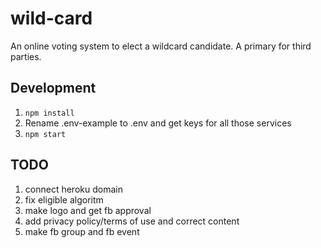 # wild-card
An online voting system to elect a wildcard candidate. A primary for third parties.

## Development

1. `npm install`
1. Rename .env-example to .env and get keys for all those services
1. `npm start`

## TODO
1. connect heroku domain
1. fix eligible algoritm
1. make logo and get fb approval
1. add privacy policy/terms of use and correct content
1. make fb group and fb event
